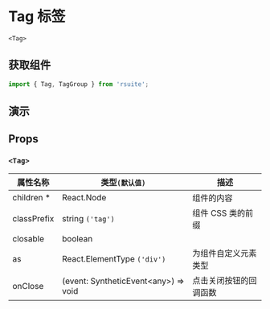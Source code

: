 # Tag 标签

`<Tag>`

## 获取组件

```js
import { Tag, TagGroup } from 'rsuite';
```

## 演示

<!--{demo}-->

## Props

### `<Tag>`

| 属性名称    | 类型`(默认值)`                             | 描述                   |
| ----------- | ------------------------------------------ | ---------------------- |
| children \* | React.Node                                 | 组件的内容             |
| classPrefix | string `('tag')`                           | 组件 CSS 类的前缀      |
| closable    | boolean                                    |
| as          | React.ElementType `('div')`                | 为组件自定义元素类型   |
| onClose     | (event: SyntheticEvent&lt;any&gt;) => void | 点击关闭按钮的回调函数 |
